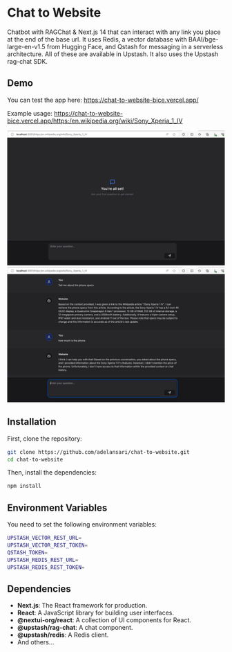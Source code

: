 # Chat to Website

Chatbot with RAGChat & Next.js 14 that can interact with any link you place at the end of the base url. It uses Redis, a vector database with BAAI/bge-large-en-v1.5 from Hugging Face, and Qstash for messaging in a serverless architecture. All of these are available in Upstash. It also uses the Upstash rag-chat SDK.

## Demo

You can test the app here:
https://chat-to-website-bice.vercel.app/

Example usage:
https://chat-to-website-bice.vercel.app/https:/en.wikipedia.org/wiki/Sony_Xperia_1_IV

![Example01](public/Example01.png)
![Example02](public/Example02.png)


## Installation

First, clone the repository:

```bash
git clone https://github.com/adelansari/chat-to-website.git
cd chat-to-website
```

Then, install the dependencies:

```bash
npm install
```

## Environment Variables
You need to set the following environment variables:

```bash
UPSTASH_VECTOR_REST_URL=
UPSTASH_VECTOR_REST_TOKEN=
QSTASH_TOKEN=
UPSTASH_REDIS_REST_URL=
UPSTASH_REDIS_REST_TOKEN=
```

## Dependencies

- **Next.js**: The React framework for production.
- **React**: A JavaScript library for building user interfaces.
- **@nextui-org/react**: A collection of UI components for React.
- **@upstash/rag-chat**: A chat component.
- **@upstash/redis**: A Redis client.
- And others...


